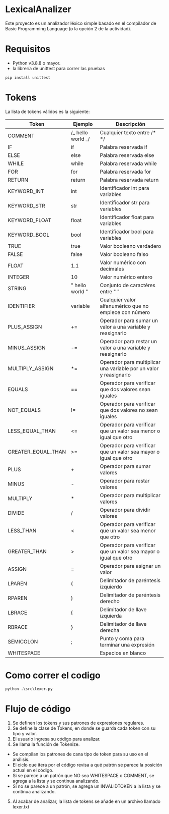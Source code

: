 # LexicalAnalizer

Este proyecto es un analizador léxico simple basado en el compilador de Basic Programming Language (o la opción 2 de la actividad).

# Requisitos

- Python v3.8.8 o mayor.
- la librería de unittest para correr las pruebas

`pip install unittest`

# Tokens

La lista de tokens válidos es la siguiente:

| Token              | Ejemplo           | Descripción                                                       |
| ------------------ | ----------------- | ----------------------------------------------------------------- |
| COMMENT            | /_ hello world _/ | Cualquier texto entre /\* \*/                                     |
| IF                 | if                | Palabra reservada if                                              |
| ELSE               | else              | Palabra reservada else                                            |
| WHILE              | while             | Palabra reservada while                                           |
| FOR                | for               | Palabra reservada for                                             |
| RETURN             | return            | Palabra reservada return                                          |
| KEYWORD_INT        | int               | Identificador int para variables                                  |
| KEYWORD_STR        | str               | Identificador str para variables                                  |
| KEYWORD_FLOAT      | float             | Identificador float para variables                                |
| KEYWORD_BOOL       | bool              | Identificador bool para variables                                 |
| TRUE               | true              | Valor booleano verdadero                                          |
| FALSE              | false             | Valor booleano falso                                              |
| FLOAT              | 1.1               | Valor numérico con decimales                                      |
| INTEGER            | 10                | Valor numérico entero                                             |
| STRING             | " hello world "   | Conjunto de caractéres entre " "                                  |
| IDENTIFIER         | variable          | Cualquier valor alfanumérico que no empiece con número            |
| PLUS_ASSIGN        | +=                | Operador para sumar un valor a una variable y reasignarlo         |
| MINUS_ASSIGN       | -=                | Operador para restar un valor a una variable y reasignarlo        |
| MULTIPLY_ASSIGN    | \*=               | Operador para multiplicar una variable por un valor y reasignarlo |
| EQUALS             | ==                | Operador para verificar que dos valores sean iguales              |
| NOT_EQUALS         | !=                | Operador para verificar que dos valores no sean iguales           |
| LESS_EQUAL_THAN    | <=                | Operador para verificar que un valor sea menor o igual que otro   |
| GREATER_EQUAL_THAN | >=                | Operador para verificar que un valor sea mayor o igual que otro   |
| PLUS               | +                 | Operador para sumar valores                                       |
| MINUS              | -                 | Operador para restar valores                                      |
| MULTIPLY           | \*                | Operador para multiplicar valores                                 |
| DIVIDE             | /                 | Operador para dividir valores                                     |
| LESS_THAN          | <                 | Operador para verificar que un valor sea menor que otro           |
| GREATER_THAN       | >                 | Operador para verificar que un valor sea mayor o igual que otro   |
| ASSIGN             | =                 | Operador para asignar un valor                                    |
| LPAREN             | (                 | Delimitador de paréntesis izquierdo                               |
| RPAREN             | )                 | Delimitador de paréntesis derecho                                 |
| LBRACE             | {                 | Delimitador de llave izquierda                                    |
| RBRACE             | }                 | Delimitador de llave derecha                                      |
| SEMICOLON          | ;                 | Punto y coma para terminar una expresión                          |
| WHITESPACE         |                   | Espacios en blanco                                                |

# Como correr el codigo

`python .\src\lexer.py`

# Flujo de código

1. Se definen los tokens y sus patrones de expresiones regulares.
2. Se define la clase de Tokens, en donde se guarda cada token con su tipo y valor.
3. El usuario ingresa su código para analizar.
4. Se llama la función de Tokenize.

- Se compilan los patrones de cana tipo de token para su uso en el análisis.
- El ciclo que itera por el código revisa a qué patrón se parece la posición actual en el código.
- Si se parece a un patrón que NO sea WHITESPACE o COMMENT, se agrega a la lista y se continua analizando.
- Si no se parece a un patrón, se agrega un INVALIDTOKEN a la lista y se continua analizando.

5. Al acabar de analizar, la lista de tokens se añade en un archivo llamado lexer.txt
